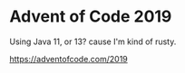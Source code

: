 # Advent of Code 2019

Using Java 11, or 13? cause I'm kind of rusty.

https://adventofcode.com/2019
